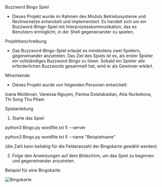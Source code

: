 Buzzword Bingo Spiel
- Dieses Projekt wurde im Rahmen des Moduls Betriebssysteme und Rechnernetze entwickelt und implementiert. Es handelt sich um ein Buzzword-Bingo-Spiel mit Interprozesskommunikation, das es Benutzern ermöglicht, in der Shell gegeneinander zu spielen.

Projektbeschreibung
- Das Buzzword-Bingo-Spiel erlaubt es mindestens zwei Spielern, gegeneinander anzutreten. Das Ziel des Spiels ist es, als erster Spieler ein vollständiges Buzzword-Bingo zu lösen. Sobald ein Spieler alle erforderlichen Buzzwords gesammelt hat, wird er als Gewinner erklärt.

Mitwirkende
- Dieses Projekt wurde von folgenden Personen entwickelt:

Ioana Moldovan, Vanessa Nguyen, Pantea Dolatabadian, Aliia Nurbekova, Thi Song Thu Pham

Spielanleitung
1. Starte das Spiel:

python3 Bingo.py wordfile.txt 5 --server

python3 Bingo.py wordfile.txt 5 --name "Beispielname"

{die Zahl kann beliebig für die Felderanzahl der Bingokarte gewählt werden}

2. Folge den Anweisungen auf dem Bildschirm, um das Spiel zu beginnen und gegeneinander anzutreten.

Beispiel für eine Bingokarte:

![Bingokarte](https://github.com/vanessaduyennguyen/Projekt/blob/main/Screenshot%202024-06-28%20115120.png)
